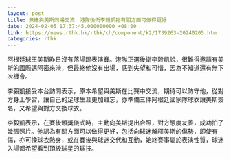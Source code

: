```yaml
---
layout: post
title: 無緣與美斯同場交流　港隊後衛李毅凱指有關方面可做得更好
date: 2024-02-05 17:37:45.000000000 +08:00
link: https://news.rthk.hk/rthk/ch/component/k2/1739263-20240205.htm
categories: rthk
---
```


阿根廷球王美斯昨日沒有落場踢表演賽。港隊正選後衛李毅凱說，很難得邀請有美斯的國際邁阿密來港，但最終他沒有出場，感到失望和可惜，因為不知道還有無下次機會。

李毅凱接受本台訪問表示，原本希望與美斯在比賽中交流，期待可以防守他，從對方身上學習，讓自己的足球生涯更加難忘，亦準備三件阿根廷國家隊球衣讓美斯簽名，又希望與對方交換球衣。

李毅凱表示，在賽後頒獎儀式時，主動向美斯提出合照，對方態度友善，成功拍了幾張照片。他認為有關方面可以做得更好，包括向球迷解釋美斯的傷勢，即使有傷，亦可換球衣熱身，或在賽後與球迷交代和互動，始終賽事屬於表演性質，球迷入場都希望看到頂級球星的球技。
